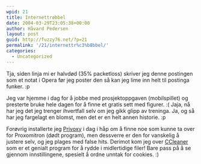 ```yaml
---
wpid: 21
title: Internettrøbbel
date: 2004-03-29T23:05:38+00:00
author: Håvard Pedersen
layout: post
guid: http://fuzzy76.net/?p=21
permalink: '/21/internettr%c3%b8bbel/'
categories:
  - Uncategorized
---
```

Tja, siden linja mi er halvdød (35% packetloss) skriver jeg denne postingen som et notat i Opera før jeg poster den så kan jeg lime inn helt til postinga funker. :p

Jeg var hjemme i dag for å jobbe med prosjektoppgaven (mobilspillet) og presterte bruke hele dagen for å finne et gratis sett med figurer. :( Jaja, nå har jeg det jeg trenger ihvertfall selv om jeg gikk glipp av treninga. Ja, og så har jeg fargelagt en blomst, men det er en helt annen historie. :p

Forøvrig installerte jeg <a href="http://www.privoxy.org/" target="_blank" rel="noopener">Privoxy</a> i dag i håp om å finne noe som kunne ta over for Proxomitron (dødt program), men dessverre er den for vanskelig å justere selv, og jeg plages med false hits. Derimot kom jeg over <a href="http://www.spazmatic.net/partners/ccleaner/" target="_blank" rel="noopener">CCleaner</a> som er et genialt program for å rydde i midlertidige filer! Bare pass på å se gjennom innstillingene, spesielt å ordne unntak for cookies. :)
